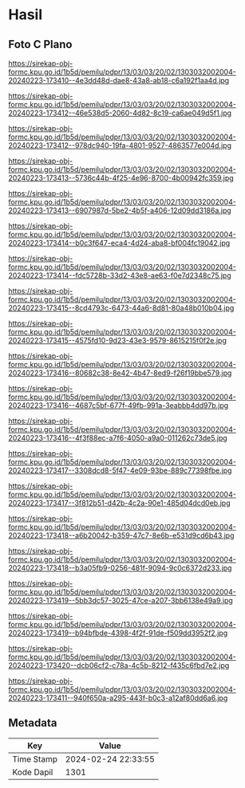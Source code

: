 # Hasil

## Foto C Plano

https://sirekap-obj-formc.kpu.go.id/1b5d/pemilu/pdpr/13/03/03/20/02/1303032002004-20240223-173410--4e3dd48d-dae8-43a8-ab18-c6a192f1aa4d.jpg

https://sirekap-obj-formc.kpu.go.id/1b5d/pemilu/pdpr/13/03/03/20/02/1303032002004-20240223-173412--46e538d5-2060-4d82-8c19-ca6ae049d5f1.jpg

https://sirekap-obj-formc.kpu.go.id/1b5d/pemilu/pdpr/13/03/03/20/02/1303032002004-20240223-173412--978dc940-19fa-4801-9527-4863577e004d.jpg

https://sirekap-obj-formc.kpu.go.id/1b5d/pemilu/pdpr/13/03/03/20/02/1303032002004-20240223-173413--5736c44b-4f25-4e96-8700-4b00942fc359.jpg

https://sirekap-obj-formc.kpu.go.id/1b5d/pemilu/pdpr/13/03/03/20/02/1303032002004-20240223-173413--6907987d-5be2-4b5f-a406-12d09dd3186a.jpg

https://sirekap-obj-formc.kpu.go.id/1b5d/pemilu/pdpr/13/03/03/20/02/1303032002004-20240223-173414--b0c3f647-eca4-4d24-aba8-bf004fc19042.jpg

https://sirekap-obj-formc.kpu.go.id/1b5d/pemilu/pdpr/13/03/03/20/02/1303032002004-20240223-173414--fdc5728b-33d2-43e8-ae63-f0e7d2348c75.jpg

https://sirekap-obj-formc.kpu.go.id/1b5d/pemilu/pdpr/13/03/03/20/02/1303032002004-20240223-173415--8cd4793c-6473-44a6-8d81-80a48b010b04.jpg

https://sirekap-obj-formc.kpu.go.id/1b5d/pemilu/pdpr/13/03/03/20/02/1303032002004-20240223-173415--4575fd10-9d23-43e3-9579-8615215f0f2e.jpg

https://sirekap-obj-formc.kpu.go.id/1b5d/pemilu/pdpr/13/03/03/20/02/1303032002004-20240223-173416--80682c38-8e42-4b47-8ed9-f26f19bbe579.jpg

https://sirekap-obj-formc.kpu.go.id/1b5d/pemilu/pdpr/13/03/03/20/02/1303032002004-20240223-173416--4687c5bf-677f-49fb-991a-3eabbb4dd97b.jpg

https://sirekap-obj-formc.kpu.go.id/1b5d/pemilu/pdpr/13/03/03/20/02/1303032002004-20240223-173416--4f3f88ec-a7f6-4050-a9a0-011262c73de5.jpg

https://sirekap-obj-formc.kpu.go.id/1b5d/pemilu/pdpr/13/03/03/20/02/1303032002004-20240223-173417--3308dcd8-5f47-4e09-93be-889c77398fbe.jpg

https://sirekap-obj-formc.kpu.go.id/1b5d/pemilu/pdpr/13/03/03/20/02/1303032002004-20240223-173417--3f812b51-d42b-4c2a-90e1-485d04dcd0eb.jpg

https://sirekap-obj-formc.kpu.go.id/1b5d/pemilu/pdpr/13/03/03/20/02/1303032002004-20240223-173418--a6b20042-b359-47c7-8e6b-e531d9cd6b43.jpg

https://sirekap-obj-formc.kpu.go.id/1b5d/pemilu/pdpr/13/03/03/20/02/1303032002004-20240223-173418--b3a05fb9-0256-481f-9094-9c0c6372d233.jpg

https://sirekap-obj-formc.kpu.go.id/1b5d/pemilu/pdpr/13/03/03/20/02/1303032002004-20240223-173419--5bb3dc57-3025-47ce-a207-3bb6138e49a9.jpg

https://sirekap-obj-formc.kpu.go.id/1b5d/pemilu/pdpr/13/03/03/20/02/1303032002004-20240223-173419--b94bfbde-4398-4f2f-91de-f509dd3952f2.jpg

https://sirekap-obj-formc.kpu.go.id/1b5d/pemilu/pdpr/13/03/03/20/02/1303032002004-20240223-173420--dcb06cf2-c78a-4c5b-8212-f435c6fbd7e2.jpg

https://sirekap-obj-formc.kpu.go.id/1b5d/pemilu/pdpr/13/03/03/20/02/1303032002004-20240223-173411--940f650a-a295-443f-b0c3-a12af80dd6a6.jpg


## Metadata

| Key        | Value               |
| ---------- | ------------------- |
| Time Stamp | 2024-02-24 22:33:55 |
| Kode Dapil | 1301                |



